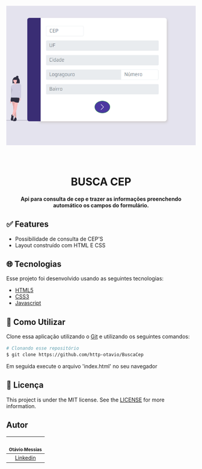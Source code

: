 <h1 align="center">
    <img src="CPF.png">
</h1>
<h1 align="center">
    <br>
    BUSCA CEP
</h1>

<h4 align="center">Api para consulta de cep e trazer as informações preenchendo automático os campos do formulário.</h4>




## :white_check_mark: Features

* Possibilidade de consulta de CEP'S
* Layout construído com HTML E CSS

## :globe_with_meridians: Tecnologias

Esse projeto foi desenvolvido usando as seguintes tecnologias:

-  [HTML5](https://developer.mozilla.org/pt-BR/docs/Web/HTML/HTML5)
-  [CSS3](https://developer.mozilla.org/pt-BR/docs/Archive/CSS3)
-  [Javascript](https://developer.mozilla.org/pt-BR/docs/Aprender/JavaScript)

## :wrench: Como Utilizar

Clone essa aplicação utilizando o [Git](https://git-scm.com) e utilizando os seguintes comandos:

```bash
# Clonando esse repositório
$ git clone https://github.com/http-otavio/BuscaCep
```
Em seguida execute o arquivo 'index.html' no seu navegador


## :memo: Licença 
This project is under the MIT license. See the [LICENSE](https://github.com/lukemorales/react-native-design-code/blob/master/LICENSE) for more information.

## Autor

| [<br><sub>Otávio Messias</sub>](https://github.com/http-otavio) |
| :---: |
|[Linkedin](www.linkedin.com/in/otávio-messias)|